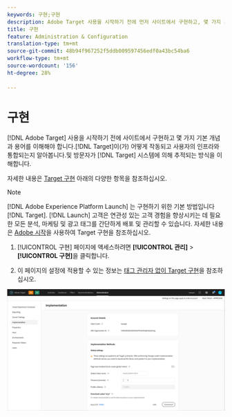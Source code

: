 ```yaml
---
keywords: 구현;구현
description: Adobe Target 사용을 시작하기 전에 먼저 사이트에서 구현하고, 몇 가지 기본 개념과 용어를 이해하고, Target이 어떻게 작동하고 인프라와 통합되는지를 숙지하고, Target 시스템에서 어떻게 방문자를 추적하는지 이해해야 합니다.
title: 구현
feature: Administration & Configuration
translation-type: tm+mt
source-git-commit: 48b94f967252f5ddb009597456edf0a43bc54ba6
workflow-type: tm+mt
source-wordcount: '156'
ht-degree: 28%

---
```



# 구현

[!DNL Adobe Target] 사용을 시작하기 전에 사이트에서 구현하고 몇 가지 기본 개념과 용어를 이해해야 합니다.[!DNL Target]이(가) 어떻게 작동되고 사용자의 인프라와 통합되는지 알아봅니다.및 방문자가 [!DNL Target] 시스템에 의해 추적되는 방식을 이해합니다.

자세한 내용은 [Target 구현](/help/c-implementing-target/implementing-target.md) 아래의 다양한 항목을 참조하십시오.

>[!NOTE]
>
>[!DNL Adobe Experience Platform Launch] 는 구현하기 위한 기본 방법입니다 [!DNL Target]. [!DNL Launch] 고객은 연관성 있는 고객 경험을 향상시키는 데 필요한 모든 분석, 마케팅 및 광고 태그를 간단하게 배포 및 관리할 수 있습니다. 자세한 내용은 [Adobe 시작](/help/c-implementing-target/c-implementing-target-for-client-side-web/how-to-deployatjs/cmp-implementing-target-using-adobe-launch.md)을 사용하여 Target 구현을 참조하십시오.

1. [!UICONTROL 구현] 페이지에 액세스하려면 **[!UICONTROL 관리]** > **[!UICONTROL 구현]**&#x200B;을 클릭합니다.

1. 이 페이지의 설정에 적용할 수 있는 정보는 [태그 관리자 없이 Target 구현](/help/c-implementing-target/c-implementing-target-for-client-side-web/how-to-deployatjs/implementing-target-without-a-tag-manager.md)을 참조하십시오.

![구현 페이지](/help/administrating-target/assets/implementation.png)